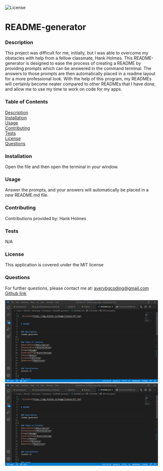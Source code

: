 
 ![License](https://img.shields.io/badge/license-MIT-red)


# README-generator  


### Description  
This project was difficult for me, initially, but I was able to overcome my obstacles with help from a fellow classmate, Hank Holmes. This README-generator is designed to ease the process of creating a README by providing prompts which can be answered in the command terminal. The answers to those prompts are then automatically placed in a readme layout for a more professional look. With the help of this program, my READMEs will certainly become neater compared to other READMEs that I have done, and allow me to use my time to work on code for my apps.


### Table of Contents  
[Description](#description)  
[Installation](#installation)  
[Usage](#usage)  
[Contributing](#contributing)  
[Tests](#tests)  
[License](#license)  
[Questions](#questions)  


### Installation  
Open the file and then open the terminal in your window.


### Usage  
Answer the prompts, and your answers will automatically be placed in a new README.md file.  


### Contributing  
Contributions provided by: Hank Holmes


### Tests  
N/A


### License  
This application is covered under the MIT license


### Questions  
For further questions, please contact me at:
averybgcoding@gmail.com  
[Github link](https://unchar.bootcampcontent.com/averyjbrown2/)



![README VS Code](./Assets/image1.png)  
![README Preview](./Assets/image2.png)